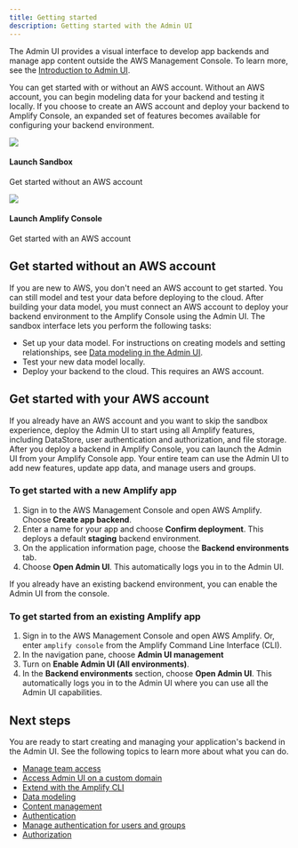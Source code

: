 ```yaml
---
title: Getting started
description: Getting started with the Admin UI
---
```


The Admin UI provides a visual interface to develop app backends and manage app content outside the AWS Management Console. To learn more, see the [Introduction to Admin UI](~/console/adminui/intro.md).

You can get started with or without an AWS account. Without an AWS account, you can begin modeling data for your backend and testing it locally. If you choose to create an AWS account and deploy your backend to Amplify Console, an expanded set of features becomes available for configuring your backend environment. 

<amplify-responsive-grid grid-gap="2" columns="2" class="margin-top-lg margin-bottom-lg">
<docs-card external url="https://sandbox.amplifyapp.com/" containertag="amplify-external-link" >
  <img slot="graphic" src="~/images/console/adminui.svg" />
  <h4 slot="heading">Launch Sandbox</h4>
  <p slot="description">Get started without an AWS account</p>
</docs-card>
<docs-card external url="https://console.aws.amazon.com/amplify/home?#/deploy-backend" containertag="amplify-external-link" >
  <img slot="graphic" src="~/assets/logo-dark.svg" />
  <h4 slot="heading">Launch Amplify Console</h4>
  <p slot="description">Get started with an AWS account</p>
</docs-card>
</amplify-responsive-grid>

## Get started without an AWS account 

If you are new to AWS, you don't need an AWS account to get started. You can still model and test your data before deploying to the cloud. After building your data model, you must connect an AWS account to deploy your backend environment to the Amplify Console using the Admin UI. The sandbox interface lets you perform the following tasks:
  * Set up your data model. For instructions on creating models and setting relationships, see [Data modeling in the Admin UI](~/console/data/data-model.md#Data-modeling-in-the-Admin-UI).
  * Test your new data model locally.
  * Deploy your backend to the cloud. This requires an AWS account.

## Get started with your AWS account

If you already have an AWS account and you want to skip the sandbox experience, deploy the Admin UI to start using all Amplify features, including DataStore, user authentication and authorization, and file storage. After you deploy a backend in Amplify Console, you can launch the Admin UI from your Amplify Console app. Your entire team can use the Admin UI to add new features, update app data, and manage users and groups.

### To get started with a new Amplify app
1. Sign in to the AWS Management Console and open AWS Amplify. Choose **Create app backend**.
2. Enter a name for your app and choose **Confirm deployment**. This deploys a default **staging** backend environment.
3. On the application information page, choose the **Backend environments** tab.
4. Choose **Open Admin UI**. This automatically logs you in to the Admin UI.

If you already have an existing backend environment, you can enable the Admin UI from the console.

### To get started from an existing Amplify app

1. Sign in to the AWS Management Console and open AWS Amplify. Or, enter `amplify console` from the Amplify Command Line Interface (CLI).
2. In the navigation pane, choose **Admin UI management**
3. Turn on **Enable Admin UI (All environments)**. 
4. In the **Backend environments** section, choose **Open Admin UI**.  This automatically logs you in to the Admin UI where you can use all the Admin UI capabilities.

## Next steps

You are ready to start creating and managing your application's backend in the Admin UI. See the following topics to learn more about what you can do.
  * [Manage team access](~/console/adminui/access-management.md)
  * [Access Admin UI on a custom domain](~/console/adminui/custom-domain.md)
  * [Extend with the Amplify CLI ](~/console/adminui/extend-cli.md)
  * [Data modeling](~/console/data/data-model.md)
  * [Content management](~/console/data/content-management.md)
  * [Authentication](~/console/auth/authentication.md)
  * [Manage authentication for users and groups](~/console/auth/user-management.md)
  * [Authorization](~/console/authz/authorization.md)
  
  
 


